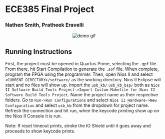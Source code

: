 # ECE385 Final Project
### Nathen Smith, Pratheek Eravelli

<p align="center">
  <img src="https://media.giphy.com/media/qiowGc3RfRZrx40nwI/giphy.gif" alt="demo gif" max-width="480" max-height="360" />
</p>

## Running Instructions
First, the project must be opened in Quartus Prime, selecting the ```.qpf``` file. 
From there, hit Start Compilation to generate the ```.sof``` file. When complete,
program the FPGA using the programmer. Then, open Nios II and select ```<CURRENT DIRECTORY>/software/```
as the working directory. Nios II Eclipse will start and no files will show up.
Import the ```usb_kb/``` ```usb_kb_bsp/``` both as ```Nios II Software Build Tools Project->Import Custom Makefile for Nios II Software Build Tools Project```.
Name the project name as their respective folders. Go to ```Run->Run Configurations``` and select ```Nios II Hardware->New Configuration``` and select ```usb_kb```
from the dropdown for project name. Refresh the connection and hit run, when the keycode printing show up on the Nios II Console it is run.

Note: If reset timeout prints, stroke the IO Shield until it goes away and proceeds to show keycode prints.

